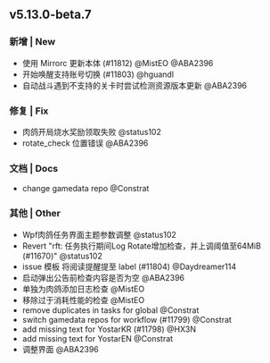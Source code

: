 ## v5.13.0-beta.7

### 新增 | New

* 使用 Mirrorc 更新本体 (#11812) @MistEO @ABA2396
* 开始唤醒支持账号切换 (#11803) @hguandl
* 自动战斗遇到不支持的关卡时尝试检测资源版本更新 @ABA2396

### 修复 | Fix

* 肉鸽开局烧水奖励领取失败 @status102
* rotate_check 位置错误 @ABA2396

### 文档 | Docs

* change gamedata repo @Constrat

### 其他 | Other

* Wpf肉鸽任务界面主题参数调整 @status102
* Revert "rft: 任务执行期间Log Rotate增加检查，并上调阈值至64MiB (#11670)" @status102
* issue 模板 将阅读提醒提至 label (#11804) @Daydreamer114
* 启动弹出公告前检查内容是否为空 @ABA2396
* 单独为肉鸽添加日志检查 @MistEO
* 移除过于消耗性能的检查 @MistEO
* remove duplicates in tasks for global @Constrat
* switch gamedata repos for workflow (#11799) @Constrat
* add missing text for YostarKR (#11798) @HX3N
* add missing text for YostarEN @Constrat
* 调整界面 @ABA2396
